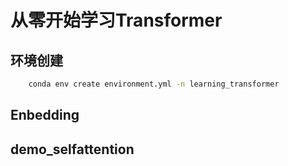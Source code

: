 # 从零开始学习Transformer
## 环境创建
```bash
    conda env create environment.yml -n learning_transformer
```
## Enbedding

## demo_selfattention